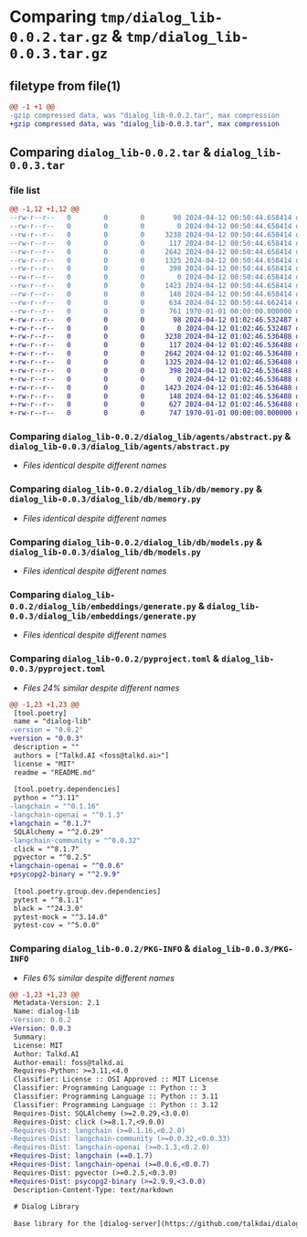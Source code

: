 # Comparing `tmp/dialog_lib-0.0.2.tar.gz` & `tmp/dialog_lib-0.0.3.tar.gz`

## filetype from file(1)

```diff
@@ -1 +1 @@
-gzip compressed data, was "dialog_lib-0.0.2.tar", max compression
+gzip compressed data, was "dialog_lib-0.0.3.tar", max compression
```

## Comparing `dialog_lib-0.0.2.tar` & `dialog_lib-0.0.3.tar`

### file list

```diff
@@ -1,12 +1,12 @@
--rw-r--r--   0        0        0       98 2024-04-12 00:50:44.658414 dialog_lib-0.0.2/README.md
--rw-r--r--   0        0        0        0 2024-04-12 00:50:44.658414 dialog_lib-0.0.2/dialog_lib/agents/__init__.py
--rw-r--r--   0        0        0     3238 2024-04-12 00:50:44.658414 dialog_lib-0.0.2/dialog_lib/agents/abstract.py
--rw-r--r--   0        0        0      117 2024-04-12 00:50:44.658414 dialog_lib-0.0.2/dialog_lib/db/__init__.py
--rw-r--r--   0        0        0     2642 2024-04-12 00:50:44.658414 dialog_lib-0.0.2/dialog_lib/db/memory.py
--rw-r--r--   0        0        0     1325 2024-04-12 00:50:44.658414 dialog_lib-0.0.2/dialog_lib/db/models.py
--rw-r--r--   0        0        0      398 2024-04-12 00:50:44.658414 dialog_lib-0.0.2/dialog_lib/db/utils.py
--rw-r--r--   0        0        0        0 2024-04-12 00:50:44.658414 dialog_lib-0.0.2/dialog_lib/embeddings/__init__.py
--rw-r--r--   0        0        0     1423 2024-04-12 00:50:44.658414 dialog_lib-0.0.2/dialog_lib/embeddings/generate.py
--rw-r--r--   0        0        0      148 2024-04-12 00:50:44.658414 dialog_lib-0.0.2/dialog_lib/main.py
--rw-r--r--   0        0        0      634 2024-04-12 00:50:44.662414 dialog_lib-0.0.2/pyproject.toml
--rw-r--r--   0        0        0      761 1970-01-01 00:00:00.000000 dialog_lib-0.0.2/PKG-INFO
+-rw-r--r--   0        0        0       98 2024-04-12 01:02:46.532487 dialog_lib-0.0.3/README.md
+-rw-r--r--   0        0        0        0 2024-04-12 01:02:46.532487 dialog_lib-0.0.3/dialog_lib/agents/__init__.py
+-rw-r--r--   0        0        0     3238 2024-04-12 01:02:46.536488 dialog_lib-0.0.3/dialog_lib/agents/abstract.py
+-rw-r--r--   0        0        0      117 2024-04-12 01:02:46.536488 dialog_lib-0.0.3/dialog_lib/db/__init__.py
+-rw-r--r--   0        0        0     2642 2024-04-12 01:02:46.536488 dialog_lib-0.0.3/dialog_lib/db/memory.py
+-rw-r--r--   0        0        0     1325 2024-04-12 01:02:46.536488 dialog_lib-0.0.3/dialog_lib/db/models.py
+-rw-r--r--   0        0        0      398 2024-04-12 01:02:46.536488 dialog_lib-0.0.3/dialog_lib/db/utils.py
+-rw-r--r--   0        0        0        0 2024-04-12 01:02:46.536488 dialog_lib-0.0.3/dialog_lib/embeddings/__init__.py
+-rw-r--r--   0        0        0     1423 2024-04-12 01:02:46.536488 dialog_lib-0.0.3/dialog_lib/embeddings/generate.py
+-rw-r--r--   0        0        0      148 2024-04-12 01:02:46.536488 dialog_lib-0.0.3/dialog_lib/main.py
+-rw-r--r--   0        0        0      627 2024-04-12 01:02:46.536488 dialog_lib-0.0.3/pyproject.toml
+-rw-r--r--   0        0        0      747 1970-01-01 00:00:00.000000 dialog_lib-0.0.3/PKG-INFO
```

### Comparing `dialog_lib-0.0.2/dialog_lib/agents/abstract.py` & `dialog_lib-0.0.3/dialog_lib/agents/abstract.py`

 * *Files identical despite different names*

### Comparing `dialog_lib-0.0.2/dialog_lib/db/memory.py` & `dialog_lib-0.0.3/dialog_lib/db/memory.py`

 * *Files identical despite different names*

### Comparing `dialog_lib-0.0.2/dialog_lib/db/models.py` & `dialog_lib-0.0.3/dialog_lib/db/models.py`

 * *Files identical despite different names*

### Comparing `dialog_lib-0.0.2/dialog_lib/embeddings/generate.py` & `dialog_lib-0.0.3/dialog_lib/embeddings/generate.py`

 * *Files identical despite different names*

### Comparing `dialog_lib-0.0.2/pyproject.toml` & `dialog_lib-0.0.3/pyproject.toml`

 * *Files 24% similar despite different names*

```diff
@@ -1,23 +1,23 @@
 [tool.poetry]
 name = "dialog-lib"
-version = "0.0.2"
+version = "0.0.3"
 description = ""
 authors = ["Talkd.AI <foss@talkd.ai>"]
 license = "MIT"
 readme = "README.md"
 
 [tool.poetry.dependencies]
 python = "^3.11"
-langchain = "^0.1.16"
-langchain-openai = "^0.1.3"
+langchain = "0.1.7"
 SQLAlchemy = "^2.0.29"
-langchain-community = "^0.0.32"
 click = "^8.1.7"
 pgvector = "^0.2.5"
+langchain-openai = "^0.0.6"
+psycopg2-binary = "^2.9.9"
 
 [tool.poetry.group.dev.dependencies]
 pytest = "^8.1.1"
 black = "^24.3.0"
 pytest-mock = "^3.14.0"
 pytest-cov = "^5.0.0"
```

### Comparing `dialog_lib-0.0.2/PKG-INFO` & `dialog_lib-0.0.3/PKG-INFO`

 * *Files 6% similar despite different names*

```diff
@@ -1,23 +1,23 @@
 Metadata-Version: 2.1
 Name: dialog-lib
-Version: 0.0.2
+Version: 0.0.3
 Summary: 
 License: MIT
 Author: Talkd.AI
 Author-email: foss@talkd.ai
 Requires-Python: >=3.11,<4.0
 Classifier: License :: OSI Approved :: MIT License
 Classifier: Programming Language :: Python :: 3
 Classifier: Programming Language :: Python :: 3.11
 Classifier: Programming Language :: Python :: 3.12
 Requires-Dist: SQLAlchemy (>=2.0.29,<3.0.0)
 Requires-Dist: click (>=8.1.7,<9.0.0)
-Requires-Dist: langchain (>=0.1.16,<0.2.0)
-Requires-Dist: langchain-community (>=0.0.32,<0.0.33)
-Requires-Dist: langchain-openai (>=0.1.3,<0.2.0)
+Requires-Dist: langchain (==0.1.7)
+Requires-Dist: langchain-openai (>=0.0.6,<0.0.7)
 Requires-Dist: pgvector (>=0.2.5,<0.3.0)
+Requires-Dist: psycopg2-binary (>=2.9.9,<3.0.0)
 Description-Content-Type: text/markdown
 
 # Dialog Library
 
 Base library for the [dialog-server](https://github.com/talkdai/dialog) project.
```

